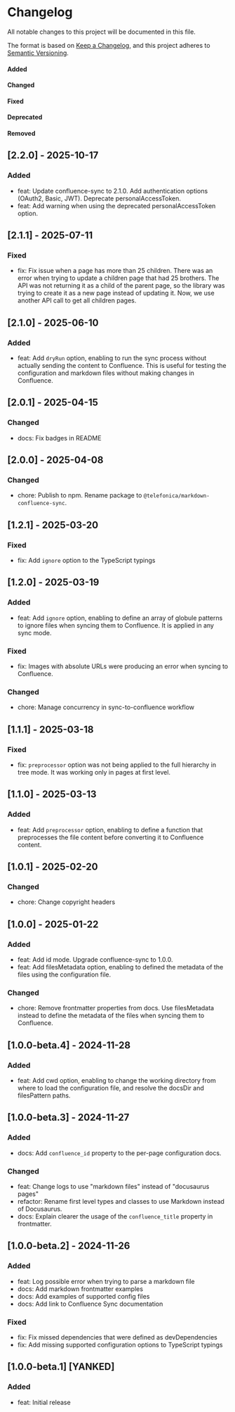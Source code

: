 # Changelog

All notable changes to this project will be documented in this file.

The format is based on [Keep a Changelog](https://keepachangelog.com/en/1.0.0/),
and this project adheres to [Semantic Versioning](https://semver.org/spec/v2.0.0.html).

#### Added
#### Changed
#### Fixed
#### Deprecated
#### Removed

## [2.2.0] - 2025-10-17

### Added

* feat: Update confluence-sync to 2.1.0. Add authentication options (OAuth2, Basic, JWT). Deprecate personalAccessToken.
* feat: Add warning when using the deprecated personalAccessToken option.

## [2.1.1] - 2025-07-11

### Fixed

* fix: Fix issue when a page has more than 25 children. There was an error when trying to update a children page that had 25 brothers. The API was not returning it as a child of the parent page, so the library was trying to create it as a new page instead of updating it. Now, we use another API call to get all children pages.


## [2.1.0] - 2025-06-10

### Added

* feat: Add `dryRun` option, enabling to run the sync process without actually sending the content to Confluence. This is useful for testing the configuration and markdown files without making changes in Confluence.

## [2.0.1] - 2025-04-15

### Changed

* docs: Fix badges in README

## [2.0.0] - 2025-04-08

### Changed

* chore: Publish to npm. Rename package to `@telefonica/markdown-confluence-sync`.

## [1.2.1] - 2025-03-20

### Fixed

* fix: Add `ignore` option to the TypeScript typings

## [1.2.0] - 2025-03-19

### Added

* feat: Add `ignore` option, enabling to define an array of globule patterns to ignore files when syncing them to Confluence. It is applied in any sync mode.

### Fixed

* fix: Images with absolute URLs were producing an error when syncing to Confluence.

### Changed

* chore: Manage concurrency in sync-to-confluence workflow

## [1.1.1] - 2025-03-18

### Fixed

* fix: `preprocessor` option was not being applied to the full hierarchy in tree mode. It was working only in pages at first level.

## [1.1.0] - 2025-03-13

### Added

* feat: Add `preprocessor` option, enabling to define a function that preprocesses the file content before converting it to Confluence content.

## [1.0.1] - 2025-02-20

### Changed

* chore: Change copyright headers

## [1.0.0] - 2025-01-22

### Added

* feat: Add id mode. Upgrade confluence-sync to 1.0.0.
* feat: Add filesMetadata option, enabling to defined the metadata of the files using the configuration file.

### Changed

* chore: Remove frontmatter properties from docs. Use filesMetadata instead to define the metadata of the files when syncing them to Confluence.

## [1.0.0-beta.4] - 2024-11-28

### Added

* feat: Add cwd option, enabling to change the working directory from where to load the configuration file, and resolve the docsDir and filesPattern paths.


## [1.0.0-beta.3] - 2024-11-27

### Added

* docs: Add `confluence_id` property to the per-page configuration docs.

### Changed

* feat: Change logs to use "markdown files" instead of "docusaurus pages"
* refactor: Rename first level types and classes to use Markdown instead of Docusaurus.
* docs: Explain clearer the usage of the `confluence_title` property in frontmatter.


## [1.0.0-beta.2] - 2024-11-26

### Added

* feat: Log possible error when trying to parse a markdown file
* docs: Add markdown frontmatter examples
* docs: Add examples of supported config files
* docs: Add link to Confluence Sync documentation

### Fixed

* fix: Fix missed dependencies that were defined as devDependencies
* fix: Add missing supported configuration options to TypeScript typings

## [1.0.0-beta.1] [YANKED]

### Added

* feat: Initial release
